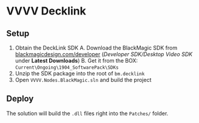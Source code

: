 # VVVV Decklink

## Setup
1. Obtain the DeckLink SDK
    A. Download the BlackMagic SDK from
    [blackmagicdesign.com/developer](https://www.blackmagicdesign.com/de/developer/)
    (*Developer SDK/Desktop Video SDK* under **Latest Downloads**)
    B. Get it from the BOX: `Current\Ongoing\1904_SoftwarePack\SDKs`
2. Unzip the SDK package into the root of `bm.decklink`
3. Open `VVVV.Nodes.BlackMagic.sln` and build the project

## Deploy
The solution will build the `.dll` files right into the `Patches/` folder.
